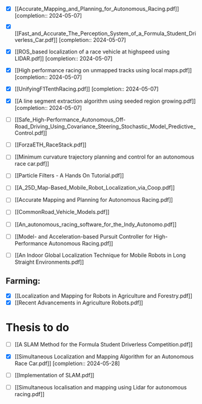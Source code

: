 - [x] [[Accurate_Mapping_and_Planning_for_Autonomous_Racing.pdf]]  [completion:: 2024-05-07]
- [x] [[Fast_and_Accurate_The_Perception_System_of_a_Formula_Student_Driverless_Car.pdf]]  [completion:: 2024-05-07]
- [x] [[ROS_based localization of a race vehicle at highspeed using LIDAR.pdf]]  [completion:: 2024-05-07]
- [x] [[High performance racing on unmapped tracks using local maps.pdf]]  [completion:: 2024-05-07]
- [x] [[UnifyingF1TenthRacing.pdf]]  [completion:: 2024-05-07]
- [x] [[A line segment extraction algorithm using seeded region growing.pdf]]  [completion:: 2024-05-07]

- [ ] [[Safe_High-Performance_Autonomous_Off-Road_Driving_Using_Covariance_Steering_Stochastic_Model_Predictive_Control.pdf]]
- [ ] [[ForzaETH_RaceStack.pdf]]

- [ ] [[Minimum curvature trajectory planning and control for an autonomous race car.pdf]]
- [ ] [[Particle Filters - A Hands On Tutorial.pdf]]
- [ ] [[A_25D_Map-Based_Mobile_Robot_Localization_via_Coop.pdf]]
- [ ] [[Accurate Mapping and Planning for Autonomous Racing.pdf]]
- [ ] [[CommonRoad_Vehicle_Models.pdf]]
- [ ] [[An_autonomous_racing_software_for_the_Indy_Autonomo.pdf]]
- [ ] [[Model- and Acceleration-based Pursuit Controller for High-Performance Autonomous Racing.pdf]]
- [ ] [[An Indoor Global Localization Technique for Mobile Robots in Long Straight Environments.pdf]]


## Farming:
- [x] [[Localization and Mapping for Robots in Agriculture and Forestry.pdf]]
- [x] [[Recent Advancements in Agriculture Robots.pdf]]
# Thesis to do
- [ ] [[A SLAM Method for the Formula Student Driverless Competition.pdf]]
- [x] [[Simultaneous Localization and Mapping Algorithm for an Autonomous Race Car.pdf]]  [completion:: 2024-05-28]
- [ ] [[Implementation of SLAM.pdf]]
- [ ] [[Simultaneous localisation and mapping using Lidar for autonomous racing.pdf]]

